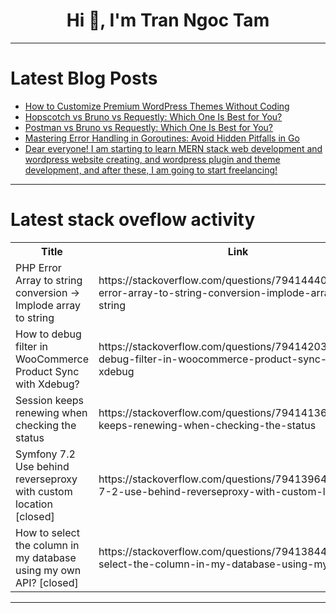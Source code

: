 <h1 align="center">Hi 👋, I'm Tran Ngoc Tam</h1>

---

# Latest Blog Posts 
<!-- BLOG-POST-LIST:START -->
- [How to Customize Premium WordPress Themes Without Coding](https://dev.to/web_cart/how-to-customize-premium-wordpress-themes-without-coding-4974)
- [Hopscotch vs Bruno vs Requestly: Which One Is Best for You?](https://dev.to/requestly/hopscotch-vs-bruno-vs-requestly-which-one-is-best-for-you-3d2l)
- [Postman vs Bruno vs Requestly: Which One Is Best for You?](https://dev.to/requestly/postman-vs-bruno-vs-requestly-which-one-is-best-for-you-101f)
- [Mastering Error Handling in Goroutines: Avoid Hidden Pitfalls in Go](https://dev.to/architagr/mastering-error-handling-in-goroutines-avoid-hidden-pitfalls-in-go-3ccg)
- [Dear everyone! I am starting to learn MERN stack web development and wordpress website creating, and wordpress plugin and theme development, and after these, I am going to start freelancing!](https://dev.to/bdominiki/dear-everyone-i-am-starting-to-learn-mern-stack-web-development-and-wordpress-website-creating-1jb0)
<!-- BLOG-POST-LIST:END -->

---

# Latest stack oveflow activity
<table>
  <tr><th>Title</th><th>Link</th></tr>
  <!-- STACKOVERFLOW:START --><tr><td>PHP Error Array to string conversion -&gt; Implode array to string</td><td>https://stackoverflow.com/questions/79414440/php-error-array-to-string-conversion-implode-array-to-string</td></tr><tr><td>How to debug filter in WooCommerce Product Sync with Xdebug?</td><td>https://stackoverflow.com/questions/79414203/how-to-debug-filter-in-woocommerce-product-sync-with-xdebug</td></tr><tr><td>Session keeps renewing when checking the status</td><td>https://stackoverflow.com/questions/79414136/session-keeps-renewing-when-checking-the-status</td></tr><tr><td>Symfony 7.2 Use behind reverseproxy with custom location [closed]</td><td>https://stackoverflow.com/questions/79413964/symfony-7-2-use-behind-reverseproxy-with-custom-location</td></tr><tr><td>How to select the column in my database using my own API? [closed]</td><td>https://stackoverflow.com/questions/79413844/how-to-select-the-column-in-my-database-using-my-own-api</td></tr><!-- STACKOVERFLOW:END -->
</table>

---


